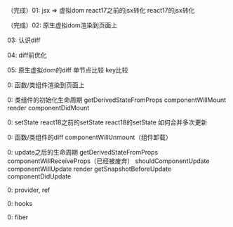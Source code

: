 （完成）01: jsx => 虚拟dom
  react17之前的jsx转化
  react17的jsx转化

（完成）02: 原生虚拟dom渲染到页面上

03: 认识diff

04: diff前优化

05: 原生虚拟dom的diff
    单节点比较
    key比较

0: 函数/类组件渲染到页面上

0: 类组件的初始化生命周期
  getDerivedStateFromProps
  componentWillMount
  render
  componentDidMount

0: setState
  react18之前的setState
  react18的setState
  如何合并多次更新

0: 函数/类组件的diff
  componentWillUnmount（组件卸载）

0: update之后的生命周期
  getDerivedStateFromProps
  componentWillReceiveProps（已经被废弃）
  shouldComponentUpdate
  componentWillUpdate
  render
  getSnapshotBeforeUpdate
  componentDidUpdate

0: provider, ref
  
0: hooks

0: fiber



